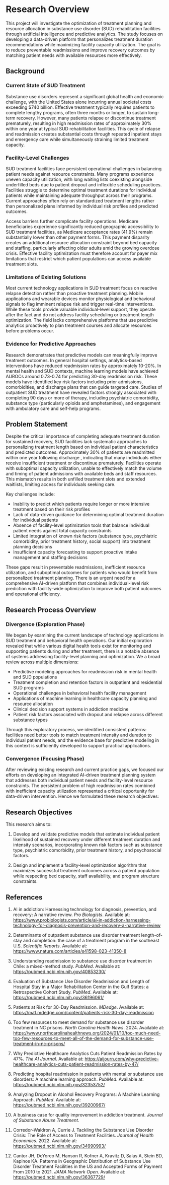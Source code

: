 # Research Overview

This project will investigate the optimization of treatment planning and resource allocation
 in substance use disorder (SUD) rehabilitation facilities through artificial intelligence
  and predictive analytics. The study focuses on developing a data-driven platform that
   personalizes treatment duration recommendations while maximizing facility capacity
    utilization. The goal is to reduce preventable readmissions and improve recovery
     outcomes by matching patient needs with available resources more effectively.

## Background

### Current State of SUD Treatment

Substance use disorders represent a significant global health and economic challenge,
 with the United States alone incurring annual societal costs exceeding $740 billion.
  Effective treatment typically requires patients to complete lengthy programs, often
   three months or longer, to sustain long-term recovery. However, many patients relapse
    or discontinue treatment prematurely, resulting in high readmission rates of approximately
     30% within one year at typical SUD rehabilitation facilities. This cycle of relapse and
      readmission creates substantial costs through repeated inpatient stays and emergency
       care while simultaneously straining limited treatment capacity.

### Facility-Level Challenges

SUD treatment facilities face persistent operational challenges in balancing patient needs
 against resource constraints. Many programs experience uneven capacity utilization, with
  long waiting lists coexisting alongside underfilled beds due to patient dropout and
   inflexible scheduling practices. Facilities struggle to determine optimal treatment
    durations for individual patients while maintaining adequate throughput across their
     programs. Current approaches often rely on standardized treatment lengths rather than
      personalized plans informed by individual risk profiles and predicted outcomes.

Access barriers further complicate facility operations. Medicare beneficiaries experience
 significantly reduced geographic accessibility to SUD treatment facilities, as Medicare
  acceptance rates (41.9%) remain substantially lower than other payment forms. This payment
   disparity creates an additional resource allocation constraint beyond bed capacity and
    staffing, particularly affecting older adults amid the growing overdose crisis.
     Effective facility optimization must therefore account for payer mix limitations
      that restrict which patient populations can access available treatment slots.

### Limitations of Existing Solutions

Most current technology applications in SUD treatment focus on reactive relapse detection
 rather than proactive treatment planning. Mobile applications and wearable devices monitor
  physiological and behavioral signals to flag imminent relapse risk and trigger real-time
   interventions. While these tools provide valuable individual-level support, they operate
    after the fact and do not address facility scheduling or treatment length optimization.
     The field lacks comprehensive platforms that use predictive analytics proactively to
      plan treatment courses and allocate resources before problems occur.

### Evidence for Predictive Approaches

Research demonstrates that predictive models can meaningfully improve treatment outcomes.
 In general hospital settings, analytics-based interventions have reduced readmission rates
  by approximately 10-20%. In mental health and SUD contexts, machine learning models have
   achieved AUROCs around 0.73-0.74 for predicting 30-day readmission risk. These models
    have identified key risk factors including prior admissions, comorbidities, and discharge
     plans that can guide targeted care. Studies of outpatient SUD treatment have revealed
      factors strongly associated with completing 90 days or more of therapy, including
       psychiatric comorbidity, substance type (particularly opioids and amphetamines),
        and engagement with ambulatory care and self-help programs.

## Problem Statement

Despite the critical importance of completing adequate treatment duration for
 sustained recovery, SUD facilities lack systematic approaches to personalizing
  treatment length based on individual patient characteristics and predicted outcomes.
   Approximately 30% of patients are readmitted within one year following discharge
   , indicating that many individuals either receive insufficient treatment or discontinue
    prematurely. Facilities operate with suboptimal capacity utilization, unable to
     effectively match the volume and timing of patient admissions with available
      beds and staff resources. This mismatch results in both unfilled treatment
       slots and extended waitlists, limiting access for individuals seeking care.

Key challenges include:

- Inability to predict which patients require longer or more intensive
 treatment based on their risk profiles
- Lack of data-driven guidance for determining optimal treatment duration for
 individual patients
- Absence of facility-level optimization tools that balance individual
 patient needs against total capacity constraints
- Limited integration of known risk factors (substance type, psychiatric comorbidity,
 prior treatment history, social support) into treatment planning decisions
- Insufficient capacity forecasting to support proactive intake management
 and staffing decisions

These gaps result in preventable readmissions, inefficient resource utilization,
 and suboptimal outcomes for patients who would benefit from personalized treatment
  planning.
  There is an urgent need for a comprehensive AI-driven platform that combines
   individual-level risk prediction with facility-wide optimization to improve
    both patient outcomes and operational efficiency.

## Research Process Overview

### Divergence (Exploration Phase)

We began by examining the current landscape of technology applications in SUD
 treatment and behavioral health operations. Our initial exploration revealed
  that while various digital health tools exist for monitoring and supporting
   patients during and after treatment, there is a notable absence of 
    systems addressing facility-level planning and optimization. We 
     a broad review across multiple dimensions:

- Predictive modeling approaches for readmission risk in mental health and
 SUD populations
- Treatment completion and retention factors in outpatient and residential SUD
 programs
- Operational challenges in behavioral health facility management
- Applications of machine learning in healthcare capacity planning
 and resource allocation
- Clinical decision support systems in addiction medicine
- Patient risk factors associated with dropout and relapse across
 different substance types

Through this exploratory process, we identified consistent patterns: facilities
 need better tools to match treatment intensity and duration to individual patient needs,
  and the evidence base for predictive modeling in this context is sufficiently developed
   to support practical applications.

### Convergence (Focusing Phase)

After reviewing existing research and current practice gaps, we focused our
 efforts on developing an integrated AI-driven treatment planning system that
  addresses both individual patient needs and facility-level resource constraints.
   The persistent problem of high readmission rates combined with inefficient capacity
    utilization represented a critical opportunity for data-driven intervention.
     Hence we formulated these research objectives:

## Research Objectives

This research aims to:

1. Develop and validate predictive models that estimate individual patient
 likelihood of sustained recovery under different treatment duration and
  intensity scenarios, incorporating known risk factors such as substance type,
   psychiatric comorbidity, prior treatment history, and psychosocial factors.

2. Design and implement a facility-level optimization algorithm that maximizes
 successful treatment outcomes across a patient population while respecting bed capacity,
  staff availability, and program structure constraints.

## References

1. AI in addiction: Harnessing technology for diagnosis, prevention, and recovery:
 A narrative review. *Pro Biologists*. Available
  at: <https://www.probiologists.com/article/ai-in-addiction-harnessing-technology-for-diagnosis-prevention-and-recovery-a-narrative-review>

2. Determinants of outpatient substance use disorder
 treatment length-of-stay and completion: the case of a treatment
  program in the southeast U.S. *Scientific Reports*.
   Available at: <https://www.nature.com/articles/s41598-023-41350-8>

3. Understanding readmission to substance use disorder treatment in Chile:
 a mixed-method study. *PubMed*. Available at: <https://pubmed.ncbi.nlm.nih.gov/40853230/>

4. Evaluation of Substance Use Disorder Readmission and Length of
 Hospital Stay in a Major Rehabilitation Center in the Gulf States:
  a Retrospective Cohort Study. *PubMed*. Available at: <https://pubmed.ncbi.nlm.nih.gov/36196061/>

5. Patients at Risk for 30-Day Readmission. *MDedge*. Available at:
 <https://ma1.mdedge.com/content/patients-risk-30-day-readmission>

6. Too few resources to meet demand for substance use disorder treatment in
 NC prisons. *North Carolina Health News*. 2024. Available at:
  <https://www.northcarolinahealthnews.org/2024/01/10/too-much-need-too-few-resources-to-meet-all-of-the-demand-for-substance-use-treatment-in-nc-prisons/>

7. Why Predictive Healthcare Analytics Cuts Patient Readmission Rates by
 47%. *The AI Journal*. Available at: <https://aijourn.com/why-predictive-healthcare-analytics-cuts-patient-readmission-rates-by-47/>

8. Predicting hospital readmission in patients with mental or substance
 use disorders: A machine learning approach. *PubMed*. Available at: <https://pubmed.ncbi.nlm.nih.gov/32353752/>

9. Analyzing Dropout in Alcohol Recovery Programs: A Machine Learning Approach.
 *PubMed*. Available at: <https://pubmed.ncbi.nlm.nih.gov/39200967/>

10. A business case for quality improvement in addiction treatment.
 *Journal of Substance Abuse Treatment*.

11. Corredor-Waldron A, Currie J. Tackling the Substance Use Disorder Crisis:
 The Role of Access to Treatment Facilities. *Journal of Health Economics*. 2022. Available at:
  <https://pubmed.ncbi.nlm.nih.gov/34990993/>

12. Cantor JH, DeYoreo M, Hanson R, Kofner A, Kravitz D, Salas A, Stein BD, Kapinos KA.
 Patterns in Geographic Distribution of Substance Use Disorder Treatment Facilities in
  the US and Accepted Forms of Payment From 2010 to 2021. *JAMA Network Open*. Available at:
   <https://pubmed.ncbi.nlm.nih.gov/36367729/>
